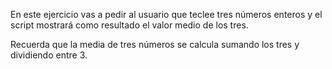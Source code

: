 En este ejercicio vas a pedir al usuario que teclee tres números enteros y el script mostrará como resultado el valor medio de los tres.

Recuerda que la media de tres números se calcula sumando los tres y dividiendo entre 3.
